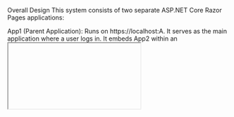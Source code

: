 Overall Design
This system consists of two separate ASP.NET Core Razor Pages applications:

App1 (Parent Application): Runs on https://localhost:A. It serves as the main application where a user logs in. It embeds App2 within an <iframe>. App1 is responsible for user authentication and storing shared session-related data into a Redis distributed cache.

App2 (Embedded Child Application): Runs on https://localhost:B. It is embedded within App1's iframe. App2's role is to receive a session ID from App1, use that ID to fetch shared data from the same Redis distributed cache, and then display that data.

The core idea is to demonstrate secure cross-origin communication and shared state management between two distinct web applications using postMessage for session ID transfer and Redis for shared data persistence.

Critical Points on How Session ID is Transferred to App2
The session ID transfer from App1 to App2 is handled client-side using the window.postMessage() API, which is designed for secure cross-origin communication between windows/frames.

App1's Role: After a successful login, App1's Index.cshtml (the frontend) retrieves the ASP.NET Core session ID (which is also the basis for the Redis key). Once App2's iframe signals it's "ready" (or upon App1's onload), App1 uses postMessage() to send this sessionId to the embedded App2 iframe.

Security: App1 specifies App2's exact origin (https://localhost:B) as the targetOrigin in postMessage() to prevent data leakage to unintended origins.

App2's Role: App2's Index.cshtml (the frontend) has a window.addEventListener('message', ...) that listens for incoming messages.

Security: Crucially, App2 verifies the event.origin of the incoming message against a list of allowedOrigins (which includes https://localhost:7038 for App1 and https://*.scf.usercontent.goog for the Canvas environment). This prevents App2 from processing messages from untrusted sources.

If the origin is trusted and the message type is SESSION_ID, App2 extracts the session ID.

How Session Data Works in Various Cases
Once App2 receives the session ID, it initiates an AJAX call to its own backend to retrieve the actual shared data from Redis.

Successful Login & Data Storage (App1):

Upon successful testuser login, App1 generates an ASP.NET Core session ID.

It then constructs a unique Redis key (App1_Session_App1_SharedData_{sessionId}) and serializes user data (username, login time, source app) into a JSON string.

This JSON string is stored in Redis using _cache.SetStringAsync().

App2 Requesting Data (Frontend to Backend):

App2's frontend, after receiving the sessionId via postMessage, makes a fetch request to its own Razor Page handler (/Index?handler=RetrieveSessionData&sessionId={sessionId}).

App2 Backend Retrieving from Redis:

The OnGetRetrieveSessionData handler in App2/Pages/Index.cshtml.cs receives the sessionId.

It constructs the exact same Redis key (App1_Session_App1_SharedData_{sessionId}) that App1 used to store the data.

It attempts to retrieve the JSON string from Redis using _cache.GetStringAsync().

Data Found:

If jsonSharedData is successfully retrieved and is not empty, it's deserialized into a dictionary.

The SessionData property of the IndexModel is populated, and a JsonResult containing the data is returned to App2's frontend.

App2's frontend then updates its UI to display the received session ID and the parsed session data.

Data Not Found (404):

If _cache.GetStringAsync() returns null (meaning the key doesn't exist in Redis), the else block is executed.

App2's backend returns a NotFound result (HTTP 404) with a status message "Shared session data not found."

App2's frontend catches this non-OK response and displays an appropriate error message.

JSON Parsing Errors (500):

If data is found in Redis but cannot be deserialized (e.g., malformed JSON), a JsonException is caught.

App2's backend returns a 500 status with a message indicating a parsing error.

General Exceptions (500):

Any other unexpected errors during Redis communication or processing are caught by a general Exception handler.

App2's backend returns a 500 status with the exception message.

Things We Have Fixed to Get This Work in Order
We encountered and resolved several issues to achieve the current working state:

"400 Bad Request" on App1 Login:

Problem: The login form submission was failing with a 400 error.

Fix: Added @Html.AntiForgeryToken() to the App1 login form and [ValidateAntiForgeryToken] attribute to the OnPostAsync method in App1/Pages/Index.cshtml.cs to correctly handle anti-forgery tokens.

"App2 Refused to Connect" / Cross-Origin Issues:

Problem: App1 couldn't embed App2, or postMessage was failing due to cross-origin security policies.

Fixes:

Configured CORS policy in App2/Program.cs (AllowSpecificOrigin) to explicitly allow App1's origin (https://localhost:7038) and dynamic Canvas origins (https://*.scf.usercontent.goog).

Ensured iframe src in App1/Pages/Index.cshtml correctly pointed to App2's HTTPS port (https://localhost:7053).

Ensured postMessage target origin in App1/Pages/Index.cshtml correctly specified App2's HTTPS port (https://localhost:7053).

HTTPS Enforcement and Port Mismatches:

Problem: Applications were defaulting to HTTP ports or using incorrect HTTPS ports, leading to connection failures.

Fixes:

Verified launchSettings.json in both App1 and App2 had correct HTTPS applicationUrl entries (https://localhost:A and https://localhost:B respectively).

Instructed to run applications using dotnet run --launch-profile https to explicitly use HTTPS.

Recommended running dotnet dev-certs https --trust to trust the .NET development certificates.

RedisConnectionException: UnableToConnect / SocketException: An established connection was aborted:

Problem: App1 couldn't connect to Redis or the connection was immediately dropped after establishment. This was due to Redis running in WSL.

Fixes:

Identified the WSL IP address (172.18.188.83) and updated ConnectionStrings:RedisConnection in both App1/appsettings.json and App2/appsettings.json to use this IP.

Modified redis.conf in WSL:

Commented out the bind 127.0.0.1 -::1 line to make Redis listen on all interfaces.

Changed protected-mode yes to protected-mode no to allow connections from non-loopback IPs without a password (for development).

"Shared session data not found." (404 Error on App2):

Problem: App1's logs showed it was storing data, but App2 couldn't retrieve it, and redis-cli GET returned (nil).

Fix: Discovered that App1's IDistributedCache was automatically prepending App1_Session_ (from options.InstanceName) to the Redis key. Updated App2/Pages/Index.cshtml.cs to construct the Redis key with this exact prefix (App1_Session_App1_SharedData_{sessionId}) for successful retrieval.

By systematically addressing each of these layers, we've established a fully functional system for sharing session data via Redis between two ASP.NET Core applications embedded in an iframe.
